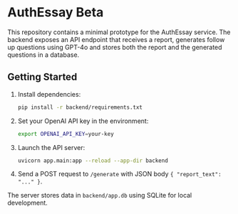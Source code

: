 # AuthEssay Beta

This repository contains a minimal prototype for the AuthEssay service. The backend exposes
an API endpoint that receives a report, generates follow up questions using GPT-4o and stores
both the report and the generated questions in a database.

## Getting Started

1. Install dependencies:
   ```bash
   pip install -r backend/requirements.txt
   ```
2. Set your OpenAI API key in the environment:
   ```bash
   export OPENAI_API_KEY=your-key
   ```
3. Launch the API server:
   ```bash
   uvicorn app.main:app --reload --app-dir backend
   ```
4. Send a POST request to `/generate` with JSON body `{ "report_text": "..." }`.

The server stores data in `backend/app.db` using SQLite for local development.
